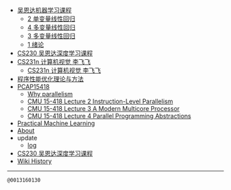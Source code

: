 - [吴恩达机器学习课程](/0010_CS229)
  - [2 单变量线性回归](/0013_CS229_单变量线性回归)
  - [4 多变量线性回归](/0015_CS229_多变量线性回归)
  - [3 多变量线性回归](/0014_CS229_线性代数回顾)
  - [1 绪论](/0012_CS229_绪论)
- [CS230 吴恩达深度学习课程](/0011_CS230)
- [CS231n 计算机视觉 李飞飞](/0016_CS231n)
  - [CS231n 计算机视觉 李飞飞](/0016_CS231n_计算机视觉)
- [程序性能优化理论与方法](/0021_OPT)
- [PCAP15418](/0002_PCAP15418)
  - [Why parallelism](/0003_PCAP15418_1)
  - [CMU 15-418 Lecture 2 Instruction-Level Parallelism](/0004_PCAP15418_2)
  - [CMU 15-418 Lecture 3 A Modern Multicore Processor](/0005_PCAP15418_3)
  - [CMU 15-418 Lecture 4 Parallel Programming Abstractions](/0007_PCAP15418_4)
- [Practical Machine Learning](/0017_PMLCS329P)
- [About](/about)
- update
  - [log](/update_log)
- [CS230 吴恩达深度学习课程](/0011_吴恩达深度学习课程)
- [Wiki History](/hist)

---
<kbd><sub>@0013160130</sub></kbd>
